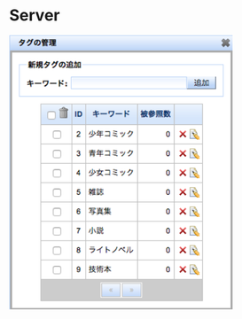 Server
==============
<img src='https://raw.githubusercontent.com/burton999dev/ComicCafeHelp/master/images/ja/server/Tag.png' width='80%' height='80%'/>
